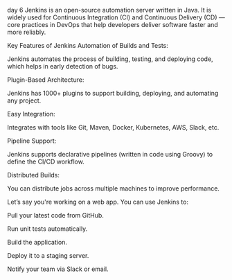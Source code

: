 day 6
Jenkins is an open-source automation server written in Java. It is widely used for Continuous Integration (CI) and Continuous Delivery (CD) — core practices in DevOps that help developers deliver software faster and more reliably.

Key Features of Jenkins
Automation of Builds and Tests:

Jenkins automates the process of building, testing, and deploying code, which helps in early detection of bugs.

Plugin-Based Architecture:

Jenkins has 1000+ plugins to support building, deploying, and automating any project.

Easy Integration:

Integrates with tools like Git, Maven, Docker, Kubernetes, AWS, Slack, etc.

Pipeline Support:

Jenkins supports declarative pipelines (written in code using Groovy) to define the CI/CD workflow.

Distributed Builds:

You can distribute jobs across multiple machines to improve performance.

Let’s say you're working on a web app. You can use Jenkins to:

Pull your latest code from GitHub.

Run unit tests automatically.

Build the application.

Deploy it to a staging server.

Notify your team via Slack or email.

